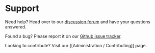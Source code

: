 # Support

Need help? Head over to our [discussion forum](/forum/) and have your questions answered.

Found a bug? Please report it on our [Github issue tracker](https://github.com/cewca/lemur/issues?state=open).

Looking to contribute? Visit our [[Administration / Contributing]] page.